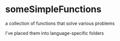 # someSimpleFunctions
a collection of functions that solve various problems

I've placed them into language-specific folders


